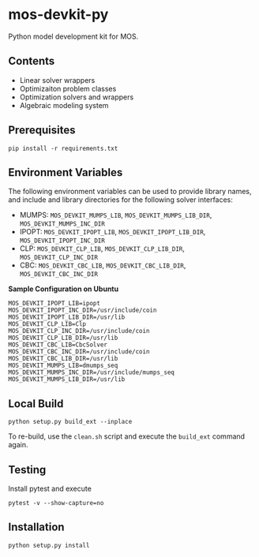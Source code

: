 # mos-devkit-py

Python model development kit for MOS.

## Contents

* Linear solver wrappers
* Optimizaiton problem classes
* Optimization solvers and wrappers
* Algebraic modeling system

## Prerequisites

```
pip install -r requirements.txt
```

## Environment Variables

The following environment variables can be used to provide library names, and include and library directories for the following solver interfaces:

* MUMPS: ``MOS_DEVKIT_MUMPS_LIB``, ``MOS_DEVKIT_MUMPS_LIB_DIR``, ``MOS_DEVKIT_MUMPS_INC_DIR``
* IPOPT: ``MOS_DEVKIT_IPOPT_LIB``, ``MOS_DEVKIT_IPOPT_LIB_DIR``, ``MOS_DEVKIT_IPOPT_INC_DIR``
* CLP: ``MOS_DEVKIT_CLP_LIB``, ``MOS_DEVKIT_CLP_LIB_DIR``, ``MOS_DEVKIT_CLP_INC_DIR``
* CBC: ``MOS_DEVKIT_CBC_LIB``, ``MOS_DEVKIT_CBC_LIB_DIR``, ``MOS_DEVKIT_CBC_INC_DIR``

**Sample Configuration on Ubuntu**

```
MOS_DEVKIT_IPOPT_LIB=ipopt
MOS_DEVKIT_IPOPT_INC_DIR=/usr/include/coin
MOS_DEVKIT_IPOPT_LIB_DIR=/usr/lib
MOS_DEVKIT_CLP_LIB=Clp
MOS_DEVKIT_CLP_INC_DIR=/usr/include/coin
MOS_DEVKIT_CLP_LIB_DIR=/usr/lib
MOS_DEVKIT_CBC_LIB=CbcSolver
MOS_DEVKIT_CBC_INC_DIR=/usr/include/coin
MOS_DEVKIT_CBC_LIB_DIR=/usr/lib
MOS_DEVKIT_MUMPS_LIB=dmumps_seq
MOS_DEVKIT_MUMPS_INC_DIR=/usr/include/mumps_seq
MOS_DEVKIT_MUMPS_LIB_DIR=/usr/lib
```

## Local Build

```
python setup.py build_ext --inplace
```

To re-build, use the ``clean.sh`` script and execute the ``build_ext`` command again.

## Testing

Install pytest and execute

```
pytest -v --show-capture=no
```

## Installation

```
python setup.py install
```

